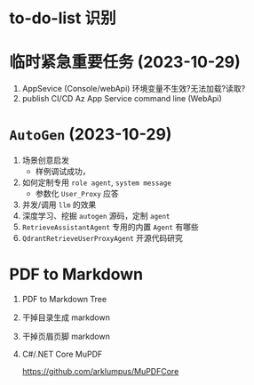 # to-do-list 识别

# 临时紧急重要任务 (2023-10-29)
  1. AppSevice (Console/webApi) 环境变量不生效?无法加载?读取?
  1. publish CI/CD Az App Service command line (WebApi)

# `AutoGen` (2023-10-29)
  1. 场景创意启发
     - 样例调试成功，
  1. 如何定制专用 `role agent`, `system message`
     - 参数化 `User_Proxy` 应答
  1. 并发/调用 `llm` 的效果
  1. 深度学习、挖掘 `autogen` 源码，定制 `agent`
  1. `RetrieveAssistantAgent` 专用的内置 `Agent` 有哪些
  1. `QdrantRetrieveUserProxyAgent` 开源代码研究

# PDF to Markdown
  1. PDF to Markdown Tree
  3. 干掉目录生成 markdown
  4. 干掉页眉页脚 markdown
  5. C#/.NET Core MuPDF
     
     https://github.com/arklumpus/MuPDFCore
  


